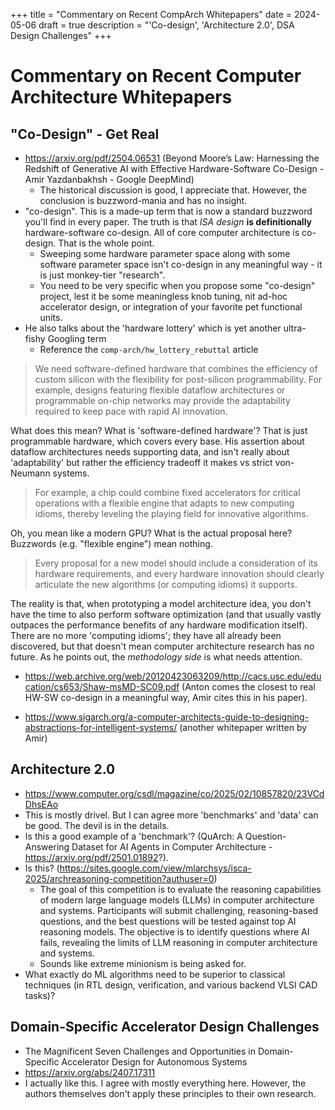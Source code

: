 +++
title = "Commentary on Recent CompArch Whitepapers"
date = 2024-05-06
draft = true
description = "'Co-design', 'Architecture 2.0', DSA Design Challenges"
+++

# Commentary on Recent Computer Architecture Whitepapers

## "Co-Design" - Get Real

- https://arxiv.org/pdf/2504.06531 (Beyond Moore’s Law: Harnessing the Redshift of Generative AI with Effective Hardware-Software Co-Design - Amir Yazdanbakhsh - Google DeepMind)
  - The historical discussion is good, I appreciate that. However, the conclusion is buzzword-mania and has no insight.
- "co-design". This is a made-up term that is now a standard buzzword you'll find in every paper. The truth is that *ISA design* **is definitionally** hardware-software co-design. All of core computer architecture is co-design. That is the whole point.
  - Sweeping some hardware parameter space along with some software parameter space isn't co-design in any meaningful way - it is just monkey-tier "research".
  - You need to be very specific when you propose some "co-design" project, lest it be some meaningless knob tuning, nit ad-hoc accelerator design, or integration of your favorite pet functional units.
- He also talks about the 'hardware lottery' which is yet another ultra-fishy Googling term
  - Reference the `comp-arch/hw_lottery_rebuttal` article

> We need software-defined hardware that combines the efficiency of custom silicon with the flexibility for post-silicon programmability. For example, designs featuring flexible dataflow architectures or programmable on-chip networks may provide the adaptability required to keep pace with rapid AI innovation.

What does this mean? What is 'software-defined hardware'? That is just programmable hardware, which covers every base. His assertion about dataflow architectures needs supporting data, and isn't really about 'adaptability' but rather the efficiency tradeoff it makes vs strict von-Neumann systems.

> For example, a chip could combine fixed accelerators for critical operations with a flexible engine that adapts to new computing idioms, thereby leveling the playing field for innovative algorithms.

Oh, you mean like a modern GPU? What is the actual proposal here? Buzzwords (e.g. "flexible engine") mean nothing.

> Every proposal for a new model should include a consideration of its hardware requirements, and every hardware innovation should clearly articulate the new algorithms (or computing idioms) it supports.

The reality is that, when prototyping a model architecture idea, you don't have the time to also perform software optimization (and that usually vastly outpaces the performance benefits of any hardware modification itself). There are no more 'computing idioms'; they have all already been discovered, but that doesn't mean computer architecture research has no future. As he points out, the *methodology side* is what needs attention.

- https://web.archive.org/web/20120423063209/http://cacs.usc.edu/education/cs653/Shaw-msMD-SC09.pdf (Anton comes the closest to real HW-SW co-design in a meaningful way, Amir cites this in his paper).

- https://www.sigarch.org/a-computer-architects-guide-to-designing-abstractions-for-intelligent-systems/ (another whitepaper written by Amir)

## Architecture 2.0

- https://www.computer.org/csdl/magazine/co/2025/02/10857820/23VCdDhsEAo
- This is mostly drivel. But I can agree more 'benchmarks' and 'data' can be good. The devil is in the details.
- Is this a good example of a 'benchmark'? (QuArch: A Question-Answering Dataset for AI Agents in Computer Architecture - https://arxiv.org/pdf/2501.01892?).
- Is this? (https://sites.google.com/view/mlarchsys/isca-2025/archreasoning-competition?authuser=0)
  - The goal of this competition is to evaluate the reasoning capabilities of modern large language models (LLMs) in computer architecture and systems. Participants will submit challenging, reasoning-based questions, and the best questions will be tested against top AI reasoning models. The objective is to identify questions where AI fails, revealing the limits of LLM reasoning in computer architecture and systems.
  - Sounds like extreme minionism is being asked for.
- What exactly do ML algorithms need to be superior to classical techniques (in RTL design, verification, and various backend VLSI CAD tasks)?

## Domain-Specific Accelerator Design Challenges

- The Magnificent Seven Challenges and Opportunities in Domain-Specific Accelerator Design for Autonomous Systems
- https://arxiv.org/abs/2407.17311
- I actually like this. I agree with mostly everything here. However, the authors themselves don't apply these principles to their own research.

